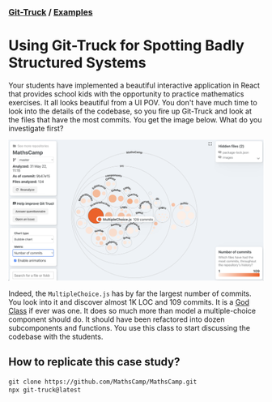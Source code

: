 ### [Git-Truck](../git-truck.md) / [Examples](../git-truck.md#examples-of-usage)

# Using Git-Truck for Spotting Badly Structured Systems

Your students have implemented a beautiful interactive application in React that provides school kids with the opportunity to practice mathematics exercises. It all looks beautiful from a UI POV. You don't have much time to look into the details of the codebase, so you fire up Git-Truck and look at the files that have the most commits. You get the image below. What do you investigate first? 

![](img/maths-camp.png)

Indeed, the `MultipleChoice.js` has by far the largest number of commits. You look into it and discover almost 1K LOC and 109 commits. It is a [God Class](https://wiki.c2.com/?GodClass) if ever was one. It does so much more than model a multiple-choice component should do. It should have been refactored into dozen subcomponents and functions. You use this class to start discussing the codebase with the students. 


## How to replicate this case study?
```
git clone https://github.com/MathsCamp/MathsCamp.git
npx git-truck@latest
```
